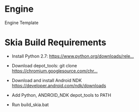 # Engine
Engine Template

# Skia Build Requirements
- Install Python 2.7: https://www.python.org/downloads/rele...​
- Download depot_tools: git clone https://chromium.googlesource.com/chr...​
- Download and install Android NDK https://developer.android.com/ndk/downloads
- Add Python, ANDROID_NDK depot_tools to PATH

- Run build_skia.bat
